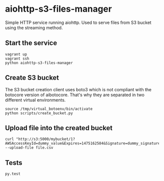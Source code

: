 # aiohttp-s3-files-manager

Simple HTTP service running aiohttp. Used to serve files from S3 bucket using
the streaming method.

## Start the service

```
vagrant up
vagrant ssh
python aiohttp-s3-files-manager
```

## Create S3 bucket

The S3 bucket creation client uses boto3 which is not compliant with the
botocore version of aibotocore. That's why they are separated in two different
virtual environments.

```
source /tmp/virtual_botoenv/bin/activate
python scripts/create_bucket.py
```

## Upload file into the created bucket

```
curl "http://s3:5000/mybucket/1?AWSAccessKeyId=dummy_value&Expires=1475162584&Signature=dummy_signature" --upload-file file.csv
```

## Tests

```
py.test
```
